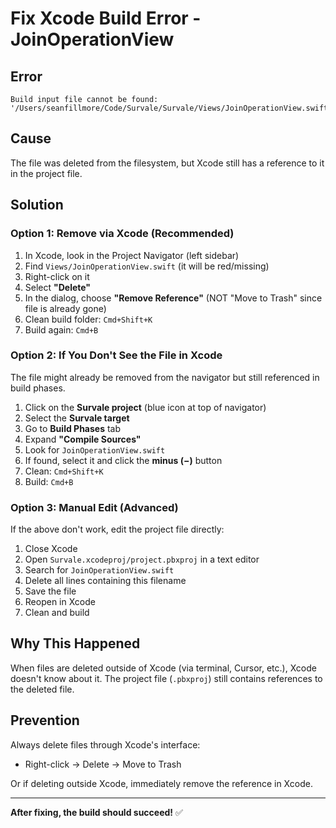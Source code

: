 # Fix Xcode Build Error - JoinOperationView

## Error
```
Build input file cannot be found: '/Users/seanfillmore/Code/Survale/Survale/Views/JoinOperationView.swift'
```

## Cause
The file was deleted from the filesystem, but Xcode still has a reference to it in the project file.

## Solution

### Option 1: Remove via Xcode (Recommended)
1. In Xcode, look in the Project Navigator (left sidebar)
2. Find `Views/JoinOperationView.swift` (it will be red/missing)
3. Right-click on it
4. Select **"Delete"** 
5. In the dialog, choose **"Remove Reference"** (NOT "Move to Trash" since file is already gone)
6. Clean build folder: `Cmd+Shift+K`
7. Build again: `Cmd+B`

### Option 2: If You Don't See the File in Xcode
The file might already be removed from the navigator but still referenced in build phases.

1. Click on the **Survale project** (blue icon at top of navigator)
2. Select the **Survale target** 
3. Go to **Build Phases** tab
4. Expand **"Compile Sources"**
5. Look for `JoinOperationView.swift`
6. If found, select it and click the **minus (−)** button
7. Clean: `Cmd+Shift+K`
8. Build: `Cmd+B`

### Option 3: Manual Edit (Advanced)
If the above don't work, edit the project file directly:

1. Close Xcode
2. Open `Survale.xcodeproj/project.pbxproj` in a text editor
3. Search for `JoinOperationView.swift`
4. Delete all lines containing this filename
5. Save the file
6. Reopen in Xcode
7. Clean and build

## Why This Happened
When files are deleted outside of Xcode (via terminal, Cursor, etc.), Xcode doesn't know about it. The project file (`.pbxproj`) still contains references to the deleted file.

## Prevention
Always delete files through Xcode's interface:
- Right-click → Delete → Move to Trash

Or if deleting outside Xcode, immediately remove the reference in Xcode.

---

**After fixing, the build should succeed!** ✅

